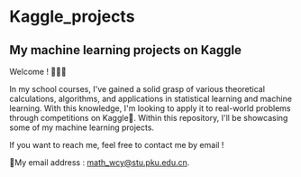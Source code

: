 # Kaggle_projects
My machine learning projects on Kaggle
---
Welcome ! 👏👏👏

In my school courses, I've gained a solid grasp of various theoretical calculations, algorithms, and applications in statistical learning and machine learning. With this knowledge, I'm looking to apply it to real-world problems through competitions on Kaggle🥇. 
Within this repository, I'll be showcasing some of my machine learning projects.

If you want to reach me, feel free to contact me by email !

📧My email address : math_wcy@stu.pku.edu.cn.
